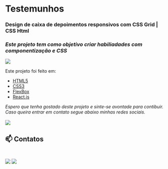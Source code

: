 # Testemunhos

### Design de caixa de depoimentos responsivos com CSS Grid | CSS Html
### _Este projeto tem como objetivo criar habiliadades com componentização e CSS_

<img src="https://media.giphy.com/media/QaMFwUNMAGCCYy82Tn/giphy.gif">


Este projeto foi feito em:

<ul>
   <li><a href="https://developer.mozilla.org/pt-BR/docs/Web/HTML">HTML5</a></li>
    <li><a href="https://developer.mozilla.org/pt-BR/docs/Web/CSS">CSS3</a></li>
    <li><a href="https://developer.mozilla.org/pt-BR/docs/Web/CSS/CSS_Flexible_Box_Layout/Conceitos_Basicos_do_Flexbox">FlexBox</a></li>
    <li><a href="https://pt-br.reactjs.org/">React.js</a></li>
</ul>


_Espero que tenha gostado deste projeto e sinte-se avontade para contibuir.
Caso queira entrar em contato segue abaixo minhas redes sociais._<br><br>
<img src="https://media.giphy.com/media/XEgjl83wM3TkXFqpXV/giphy.gif">
 ## 📫 Contatos <br><br>

 [<img src="https://img.shields.io/badge/medium-%2312100E.svg?&style=for-the-badge&logo=medium&logoColor=white" />](https://devmarilia-frontend.medium.com/)  [<img src="https://img.shields.io/badge/linkedin-%230077B5.svg?&style=for-the-badge&logo=linkedin&logoColor=white" />](https://www.linkedin.com/in/mar%C3%ADlia-lemos-b2565316a/)